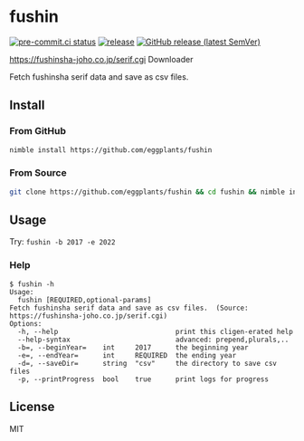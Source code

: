 # fushin

[![pre-commit.ci status](
  https://results.pre-commit.ci/badge/github/eggplants/fushin/master.svg
  )](
  https://results.pre-commit.ci/latest/github/eggplants/fushin/master
) [![release](
  https://github.com/eggplants/fushin/actions/workflows/release.yml/badge.svg
  )](
  https://github.com/eggplants/fushin/actions/workflows/release.yml
) [![GitHub release (latest SemVer)](
  https://img.shields.io/github/v/release/eggplants/fushin?logo=github&sort=semver
  )](
  https://github.com/eggplants/fushin/releases
)

<!--

[![PyPI](https://img.shields.io/pypi/v/fushin?color=blue)](https://pypi.org/project/fushin)

-->

<https://fushinsha-joho.co.jp/serif.cgi> Downloader

Fetch fushinsha serif data and save as csv files.

## Install

<!--

### From Binary

See: Releases

-->

### From GitHub

```bash
nimble install https://github.com/eggplants/fushin
```

### From Source

```bash
git clone https://github.com/eggplants/fushin && cd fushin && nimble install
```

## Usage

Try: `fushin -b 2017 -e 2022`

### Help

```shellsession
$ fushin -h
Usage:
  fushin [REQUIRED,optional-params]
Fetch fushinsha serif data and save as csv files.  (Source: https://fushinsha-joho.co.jp/serif.cgi)
Options:
  -h, --help                             print this cligen-erated help
  --help-syntax                          advanced: prepend,plurals,..
  -b=, --beginYear=    int     2017      the beginning year
  -e=, --endYear=      int     REQUIRED  the ending year
  -d=, --saveDir=      string  "csv"     the directory to save csv files
  -p, --printProgress  bool    true      print logs for progress
```

## License

MIT
